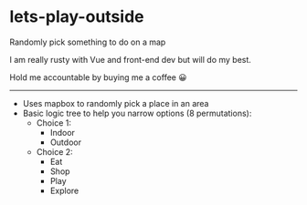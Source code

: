 # lets-play-outside
Randomly pick something to do on a map

I am really rusty with Vue and front-end dev but will do my best.

Hold me accountable by buying me a coffee 😀

---

- Uses mapbox to randomly pick a place in an area 
- Basic logic tree to help you narrow options (8 permutations):
    - Choice 1:
        - Indoor
        - Outdoor
    - Choice 2:
        - Eat
        - Shop
        - Play
        - Explore